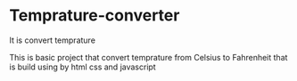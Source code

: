 # Temprature-converter
It is convert temprature 

This is basic project that convert temprature from Celsius to Fahrenheit that is build using by html css and javascript
